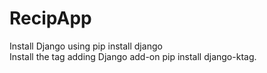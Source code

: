 # RecipApp

Install Django using    pip install django<br>
Install the tag adding Django add-on     pip install django-ktag.
